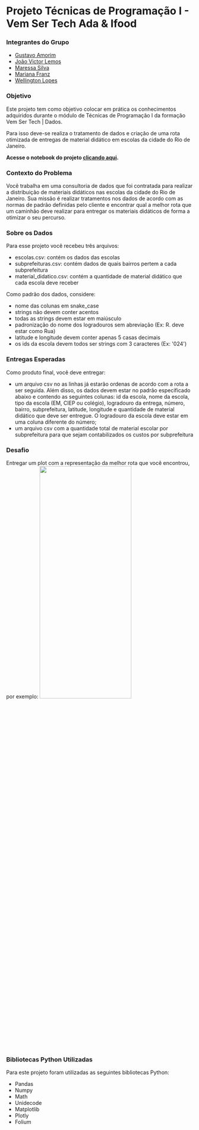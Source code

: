 # Projeto Técnicas de Programação I - Vem Ser Tech Ada & Ifood

### Integrantes do Grupo
- [Gustavo Amorim](https://github.com/gustavoaamorim)
- [João Victor Lemos](https://github.com/victorlemos1)
- [Maressa Silva](https://github.com/maressakaren)
- [Mariana Franz](https://github.com/framzz)
- [Wellington Lopes](https://github.com/Wellington-lopes)

### Objetivo
Este projeto tem como objetivo colocar em prática os conhecimentos adquiridos durante o módulo de Técnicas de Programação I da formação Vem Ser Tech | Dados.

Para isso deve-se realiza o tratamento de dados e criação de uma rota otimizada de entregas de material didático em escolas da cidade do Rio de Janeiro.

**Acesse o notebook do projeto [clicando aqui](graphs\rota.png).**

### Contexto do Problema
Você trabalha em uma consultoria de dados que foi contratada para realizar a distribuição de materiais didáticos nas escolas da cidade do Rio de Janeiro. Sua missão é realizar tratamentos nos dados de acordo com as normas de padrão definidas pelo cliente e encontrar qual a melhor rota que um caminhão deve realizar para entregar os materiais didáticos de forma a otimizar o seu percurso.

### Sobre os Dados
Para esse projeto você recebeu três arquivos:
- escolas.csv: contém os dados das escolas
- subprefeituras.csv: contém dados de quais bairros pertem a cada subprefeitura
- material_didatico.csv: contém a quantidade de material didático que cada escola deve receber

Como padrão dos dados, considere:
- nome das colunas em snake_case
- strings não devem conter acentos
- todas as strings devem estar em maiúsculo
- padronização do nome dos logradouros sem abreviação (Ex: R. deve estar como Rua)
- latitude e longitude devem conter apenas 5 casas decimais
- os ids da escola devem todos ser strings com 3 caracteres (Ex: '024')

### Entregas Esperadas
Como produto final, você deve entregar:
- um arquivo csv no as linhas já estarão ordenas de acordo com a rota a ser seguida. Além disso, os dados devem estar no padrão especificado abaixo e contendo as seguintes colunas: id da escola, nome da escola, tipo da escola (EM, CIEP ou colégio), logradouro da entrega, número, bairro, subprefeitura, latitude, longitude e quantidade de material didático que deve ser entregue. O logradouro da escola deve estar em uma coluna diferente do número;
- um arquivo csv com a quantidade total de material escolar por subprefeitura para que sejam contabilizados os custos por subprefeitura

### Desafio
Entregar um plot com a representação da melhor rota que você encontrou, por exemplo:
<img src="rota.png"  width="70%" height="40%">

### Bibliotecas Python Utilizadas
Para este projeto foram utilizadas as seguintes bibliotecas Python:
- Pandas
- Numpy
- Math
- Unidecode
- Matplotlib
- Plotly
- Folium